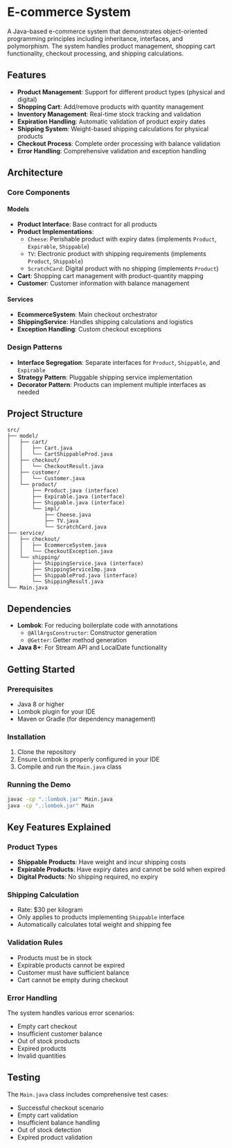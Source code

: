 # E-commerce System

A Java-based e-commerce system that demonstrates object-oriented programming principles including inheritance, interfaces, and polymorphism. The system handles product management, shopping cart functionality, checkout processing, and shipping calculations.

## Features

- **Product Management**: Support for different product types (physical and digital)
- **Shopping Cart**: Add/remove products with quantity management
- **Inventory Management**: Real-time stock tracking and validation
- **Expiration Handling**: Automatic validation of product expiry dates
- **Shipping System**: Weight-based shipping calculations for physical products
- **Checkout Process**: Complete order processing with balance validation
- **Error Handling**: Comprehensive validation and exception handling

## Architecture

### Core Components

#### Models
- **Product Interface**: Base contract for all products
- **Product Implementations**:
  - `Cheese`: Perishable product with expiry dates (implements `Product`, `Expirable`, `Shippable`)
  - `TV`: Electronic product with shipping requirements (implements `Product`, `Shippable`)
  - `ScratchCard`: Digital product with no shipping (implements `Product`)
- **Cart**: Shopping cart management with product-quantity mapping
- **Customer**: Customer information with balance management

#### Services
- **EcommerceSystem**: Main checkout orchestrator
- **ShippingService**: Handles shipping calculations and logistics
- **Exception Handling**: Custom checkout exceptions

### Design Patterns

- **Interface Segregation**: Separate interfaces for `Product`, `Shippable`, and `Expirable`
- **Strategy Pattern**: Pluggable shipping service implementation
- **Decorator Pattern**: Products can implement multiple interfaces as needed

## Project Structure

```
src/
├── model/
│   ├── cart/
│   │   ├── Cart.java
│   │   └── CartShippableProd.java
│   ├── checkout/
│   │   └── CheckoutResult.java
│   ├── customer/
│   │   └── Customer.java
│   └── product/
│       ├── Product.java (interface)
│       ├── Expirable.java (interface)
│       ├── Shippable.java (interface)
│       └── impl/
│           ├── Cheese.java
│           ├── TV.java
│           └── ScratchCard.java
├── service/
│   ├── checkout/
│   │   ├── EcommerceSystem.java
│   │   └── CheckoutException.java
│   └── shipping/
│       ├── ShippingService.java (interface)
│       ├── ShippingServiceImp.java
│       ├── ShippableProd.java (interface)
│       └── ShippingResult.java
└── Main.java
```

## Dependencies

- **Lombok**: For reducing boilerplate code with annotations
  - `@AllArgsConstructor`: Constructor generation
  - `@Getter`: Getter method generation
- **Java 8+**: For Stream API and LocalDate functionality

## Getting Started

### Prerequisites
- Java 8 or higher
- Lombok plugin for your IDE
- Maven or Gradle (for dependency management)

### Installation

1. Clone the repository
2. Ensure Lombok is properly configured in your IDE
3. Compile and run the `Main.java` class

### Running the Demo

```bash
javac -cp ".:lombok.jar" Main.java
java -cp ".:lombok.jar" Main
```

## Key Features Explained

### Product Types
- **Shippable Products**: Have weight and incur shipping costs
- **Expirable Products**: Have expiry dates and cannot be sold when expired
- **Digital Products**: No shipping required, no expiry

### Shipping Calculation
- Rate: $30 per kilogram
- Only applies to products implementing `Shippable` interface
- Automatically calculates total weight and shipping fee

### Validation Rules
- Products must be in stock
- Expirable products cannot be expired
- Customer must have sufficient balance
- Cart cannot be empty during checkout

### Error Handling
The system handles various error scenarios:
- Empty cart checkout
- Insufficient customer balance
- Out of stock products
- Expired products
- Invalid quantities

## Testing

The `Main.java` class includes comprehensive test cases:
- Successful checkout scenario
- Empty cart validation
- Insufficient balance handling
- Out of stock detection
- Expired product validation

